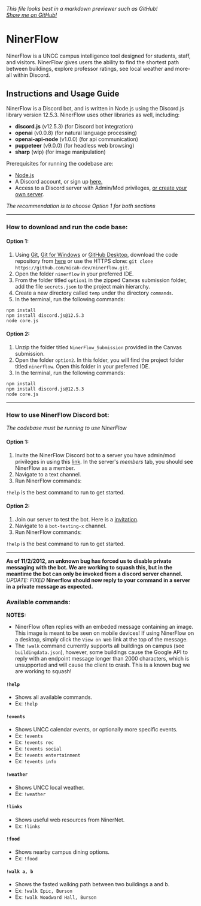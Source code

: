 *This file looks best in a markdown previewer such as GitHub!*  
[*Show me on GitHub!*](https://github.com/micah-dev/ninerflow/blob/main/INSTRUCTIONS.md)  

# NinerFlow

NinerFlow is a UNCC campus intelligence tool designed for students, staff, and visitors. NinerFlow gives users the ability to find the shortest path between buildings, explore professor ratings, see local weather and more- all within Discord.

## Instructions and Usage Guide

NinerFlow is a Discord bot, and is written in Node.js using the Discord.js library version 12.5.3. NinerFlow uses other libraries as well, including:
* **discord.js** (v12.5.3) (for Discord bot integration)
* **openai** (v0.0.8) (for natural language processing)
* **openai-api-node** (v1.0.0) (for api communication)
* **puppeteer** (v9.0.0) (for headless web browsing)
* **sharp** (wip) (for image manipulation)

Prerequisites for running the codebase are:
* [Node.js](https://nodejs.org/en/)
* A Discord account, or sign up [here.](https://discord.com/)
* Access to a Discord server with Admin/Mod privileges, [or create your own server](https://www.howtogeek.com/318890/how-to-set-up-your-own-discord-chat-server/#:~:text=To%20create%20your%20own%20server,a%20Server%E2%80%9D%20on%20the%20left.).

*The recommendation is to choose Option 1 for both sections*
***

### How to download and run the code base:

#### Option 1:
1. Using [Git](https://git-scm.com/downloads), [Git for Windows](https://gitforwindows.org/) or [GitHub Desktop](https://desktop.github.com/), download the code repository from [here](https://github.com/micah-dev/ninerflow) or use the HTTPS clone: `git clone https://github.com/micah-dev/ninerflow.git`.
2. Open the folder `ninerflow` in your preferred IDE.
3. From the folder titled `option1` in the zipped Canvas submission folder, add the file `secrets.json` to the project main hierarchy.
4. Create a new directory called `temp` under the directory `commands`.
5. In the terminal, run the following commands:

`npm install`  
`npm install discord.js@12.5.3`  
`node core.js`

#### Option 2:
1. Unzip the folder titled `NinerFlow_Submission` provided in the Canvas submission.
2. Open the folder `option2`. In this folder, you will find the project folder titled `ninerflow`. Open this folder in your preferred IDE.
3. In the terminal, run the following commands:

`npm install`  
`npm install discord.js@12.5.3`  
`node core.js`  

***

### How to use NinerFlow Discord bot:

*The codebase must be running to use NinerFlow*

#### Option 1:
1. Invite the NinerFlow Discord bot to a server you have admin/mod privileges in using this [link](https://discord.com/api/oauth2/authorize?client_id=793934516627439656&permissions=534723950672&scope=bot). In the server's *members* tab, you should see NinerFlow as a member.
2. Navigate to a text channel.
3. Run NinerFlow commands:

`!help` is the best command to run to get started.

#### Option 2:
1. Join our server to test the bot. Here is a [invitation](https://discord.gg/jWzBgb9Xt4).
2. Navigate to a `bot-testing-x` channel.
3. Run NinerFlow commands:

`!help` is the best command to run to get started.

***

**As of 11/2/2012, an unknown bug has forced us to disable private messaging with the bot. We are working to squash this, but in the meantime the bot can only be invoked from a discord server channel.**
*UPDATE: FIXED*
**Ninerflow should now reply to your command in a server in a private message as expected.**

### Available commands:

**NOTES:**  
* NinerFlow often replies with an embeded message containing an image. This image is meant to be seen on mobile devices! If using NinerFlow on a desktop, simply click the `View on Web` link at the top of the message.
* The `!walk` command currently supports all buildings on campus (see `buildingdata.json`), however, some buildings cause the Google API to reply with an endpoint message longer than 2000 characters, which is unsupported and will cause the client to crash. This is a known bug we are working to squash!


#### `!help`
* Shows all available commands.
* Ex: `!help`

#### `!events`
* Shows UNCC calendar events, or optionally more specific events.
* Ex: `!events`
* Ex: `!events rec`
* Ex: `!events social`
* Ex: `!events entertainment`
* Ex: `!events info`

#### `!weather`
* Shows UNCC local weather.
* Ex: `!weather`

#### `!links`
* Shows useful web resources from NinerNet.
* Ex: `!links`

#### `!food`
* Shows nearby campus dining options.
* Ex: `!food`

#### `!walk a, b`
* Shows the fasted walking path between two buildings a and b.
* Ex: `!walk Epic, Burson`
* Ex: `!walk Woodward Hall, Burson`

